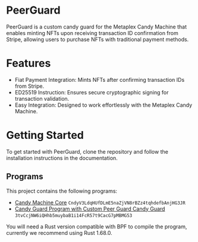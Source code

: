 # PeerGuard

PeerGuard is a custom candy guard for the Metaplex Candy Machine that enables minting NFTs upon receiving transaction ID confirmation from Stripe, allowing users to purchase NFTs  with traditional payment methods.

# Features
 * Fiat Payment Integration: Mints NFTs after confirming transaction IDs from Stripe.
 * ED25519 Instruction: Ensures secure cryptographic signing for transaction validation.
 * Easy Integration: Designed to work effortlessly with the Metaplex Candy Machine.

# Getting Started
To get started with PeerGuard, clone the repository and follow the installation instructions in the documentation.

## Programs

This project contains the following programs:

- [Candy Machine Core](./programs/candy-machine-core/README.md) `CndyV3LdqHUfDLmE5naZjVN8rBZz4tqhdefbAnjHG3JR`
- [Candy Guard Program with Custom Peer Guard Candy Guard](./programs/candy-guard/README.md) `3tvCcjNW6iQHhb5muybaB1i14FcR57t9CacG7pMBMG53`

You will need a Rust version compatible with BPF to compile the program, currently we recommend using Rust 1.68.0.
